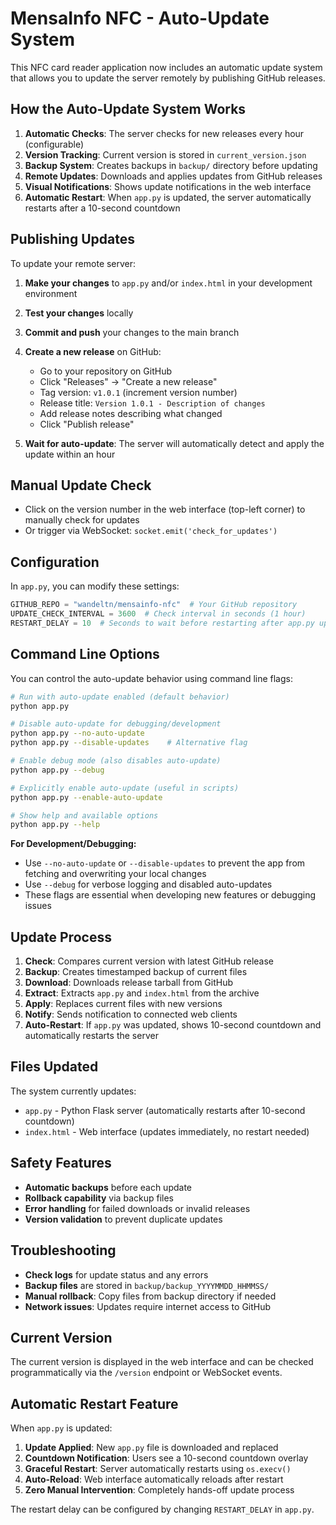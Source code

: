 # MensaInfo NFC - Auto-Update System

This NFC card reader application now includes an automatic update system that allows you to update the server remotely by publishing GitHub releases.

## How the Auto-Update System Works

1. **Automatic Checks**: The server checks for new releases every hour (configurable)
2. **Version Tracking**: Current version is stored in `current_version.json`
3. **Backup System**: Creates backups in `backup/` directory before updating
4. **Remote Updates**: Downloads and applies updates from GitHub releases
5. **Visual Notifications**: Shows update notifications in the web interface
6. **Automatic Restart**: When `app.py` is updated, the server automatically restarts after a 10-second countdown

## Publishing Updates

To update your remote server:

1. **Make your changes** to `app.py` and/or `index.html` in your development environment
2. **Test your changes** locally
3. **Commit and push** your changes to the main branch
4. **Create a new release** on GitHub:
   - Go to your repository on GitHub
   - Click "Releases" → "Create a new release"
   - Tag version: `v1.0.1` (increment version number)
   - Release title: `Version 1.0.1 - Description of changes`
   - Add release notes describing what changed
   - Click "Publish release"

5. **Wait for auto-update**: The server will automatically detect and apply the update within an hour

## Manual Update Check

- Click on the version number in the web interface (top-left corner) to manually check for updates
- Or trigger via WebSocket: `socket.emit('check_for_updates')`

## Configuration

In `app.py`, you can modify these settings:

```python
GITHUB_REPO = "wandeltn/mensainfo-nfc"  # Your GitHub repository
UPDATE_CHECK_INTERVAL = 3600  # Check interval in seconds (1 hour)
RESTART_DELAY = 10  # Seconds to wait before restarting after app.py update
```

## Command Line Options

You can control the auto-update behavior using command line flags:

```bash
# Run with auto-update enabled (default behavior)
python app.py

# Disable auto-update for debugging/development
python app.py --no-auto-update
python app.py --disable-updates    # Alternative flag

# Enable debug mode (also disables auto-update)
python app.py --debug

# Explicitly enable auto-update (useful in scripts)
python app.py --enable-auto-update

# Show help and available options
python app.py --help
```

**For Development/Debugging:**

- Use `--no-auto-update` or `--disable-updates` to prevent the app from fetching and overwriting your local changes
- Use `--debug` for verbose logging and disabled auto-updates
- These flags are essential when developing new features or debugging issues

## Update Process

1. **Check**: Compares current version with latest GitHub release
2. **Backup**: Creates timestamped backup of current files
3. **Download**: Downloads release tarball from GitHub
4. **Extract**: Extracts `app.py` and `index.html` from the archive
5. **Apply**: Replaces current files with new versions
6. **Notify**: Sends notification to connected web clients
7. **Auto-Restart**: If `app.py` was updated, shows 10-second countdown and automatically restarts the server

## Files Updated

The system currently updates:

- `app.py` - Python Flask server (automatically restarts after 10-second countdown)
- `index.html` - Web interface (updates immediately, no restart needed)

## Safety Features

- **Automatic backups** before each update
- **Rollback capability** via backup files
- **Error handling** for failed downloads or invalid releases
- **Version validation** to prevent duplicate updates

## Troubleshooting

- **Check logs** for update status and any errors
- **Backup files** are stored in `backup/backup_YYYYMMDD_HHMMSS/`
- **Manual rollback**: Copy files from backup directory if needed
- **Network issues**: Updates require internet access to GitHub

## Current Version

The current version is displayed in the web interface and can be checked programmatically via the `/version` endpoint or WebSocket events.

## Automatic Restart Feature

When `app.py` is updated:

1. **Update Applied**: New `app.py` file is downloaded and replaced
2. **Countdown Notification**: Users see a 10-second countdown overlay
3. **Graceful Restart**: Server automatically restarts using `os.execv()`
4. **Auto-Reload**: Web interface automatically reloads after restart
5. **Zero Manual Intervention**: Completely hands-off update process

The restart delay can be configured by changing `RESTART_DELAY` in `app.py`.
